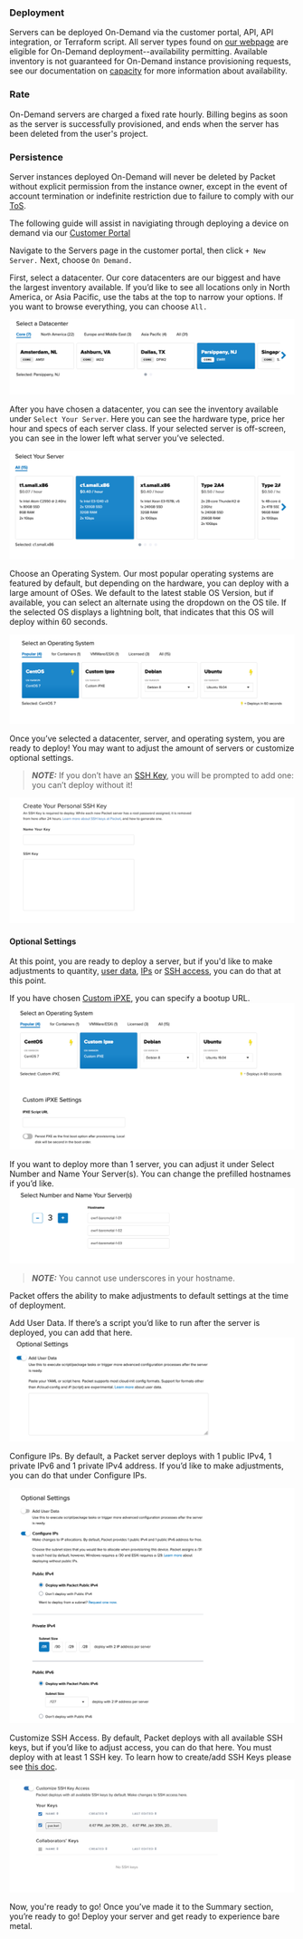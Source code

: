 <!-- <meta>
{
    "title":"On Demand",
    "description":"Learn more about on demand deployment.",
    "tag":["On Demand", "On-Demand", "Deployment"],
    "seo-title": "On Demand Server Deployment - Packet Developer Docs",
    "seo-description": "Learn more about on demand deployment.",
    "og-title": "Overview",
    "og-description": "Learn more about on demand deployment."
}
</meta> -->

### Deployment
Servers can be deployed On-Demand via the customer portal, API, API integration, or Terraform script. All server types found on [our webpage](https://www.packet.com/cloud/servers/) are eligible for On-Demand deployment--availability permitting. Available inventory is not guaranteed for On-Demand instance provisioning requests, see our documentation on [capacity](https://www.packet.com/developers/docs/getting-started/deployment-options/capacity/) for more information about availability.

### Rate
On-Demand servers are charged a fixed rate hourly. Billing begins as soon as the server is successfully provisioned, and ends when the server has been deleted from the user's project.

### Persistence
Server instances deployed On-Demand will never be deleted by Packet without explicit permission from the instance owner, except in the event of account termination or indefinite restriction due to failure to comply with our [ToS](https://www.packet.com/about/terms/).


The following guide will assist in navigiating through deploying a device on demand via our [Customer Portal](https://app.packet.net)

Navigate to the Servers page in the customer portal, then click `+ New Server.` Next, choose `On Demand.`

First, select a datacenter. Our core datacenters are our biggest and have the largest inventory available. If you’d like to see all locations only in North America, or Asia Pacific, use the tabs at the top to narrow your options. If you want to browse everything, you can choose `All.`


![facility](/images/ondemand-deploy-guide/select-facility.png)

After you have chosen a datacenter, you can see the inventory available under `Select Your Server`. Here you can see the hardware type, price her hour and specs of each server class. If your selected server is off-screen, you can see in the lower left what server you’ve selected.

![server](/images/ondemand-deploy-guide/select-server.png)

Choose an Operating System. Our most popular operating systems are featured by default, but depending on the hardware, you can deploy with a large amount of OSes. We default to the latest stable OS Version, but if available, you can select an alternate using the dropdown on the OS tile. If the selected OS displays a lightning bolt, that indicates that this OS will deploy within 60 seconds.

![os](/images/ondemand-deploy-guide/selectos.png)

Once you’ve selected a datacenter, server, and operating system, you are ready to deploy! You may want to adjust the amount of servers or customize optional settings.

> **_NOTE:_** If you don’t have an [SSH Key](https://www.packet.com/developers/docs/servers/key-features/ssh-keys/), you will be prompted to add one: you can’t deploy without it!

![pxe](/images/ondemand-deploy-guide/create-ssh-key.png)

#### Optional Settings
At this point, you are ready to deploy a server, but if you'd like to make adjustments to quantity, [user data](https://www.packet.com/developers/docs/servers/key-features/user-data/), [IPs](https://www.packet.com/developers/docs/servers/key-features/custom-subnet-size/) or [SSH access](https://www.packet.com/developers/docs/servers/key-features/ssh-keys/), you can do that at this point.

If you have chosen [Custom iPXE](https://www.packet.com/developers/docs/servers/operating-systems/custom-ipxe/), you can specify a bootup URL.
![pxe](/images/ondemand-deploy-guide/customipxe.png)

If you want to deploy more than 1 server, you can adjust it under Select Number and Name Your Server(s). You can change the prefilled hostnames if you’d like.
![amount-of-servers](/images/ondemand-deploy-guide/amount-of-servers.png)

> **_NOTE:_** You cannot use underscores in your hostname.

Packet offers the ability to make adjustments to default settings at the time of deployment.

Add User Data. If there’s a script you’d like to run after the server is deployed, you can add that here.
![user-data](/images/ondemand-deploy-guide/optional-settings.png)

Configure IPs. By default, a Packet server deploys with 1 public IPv4, 1 private IPv6 and 1 private IPv4 address. If you’d like to make adjustments, you can do that under Configure IPs.

![ips](/images/ondemand-deploy-guide/configure-ips.png)

Customize SSH Access. By default, Packet deploys with all available SSH keys, but if you’d like to adjust access, you can do that here. You must deploy with at least 1 SSH key. To learn how to create/add SSH Keys please see [this doc](https://www.packet.com/developers/docs/servers/key-features/ssh-keys/).

![sleect-ssh-keys](/images/ondemand-deploy-guide/select-ssh-keys.png)

Now, you're ready to go!
Once you’ve made it to the Summary section, you’re ready to go! Deploy your server and get ready to experience bare metal.
